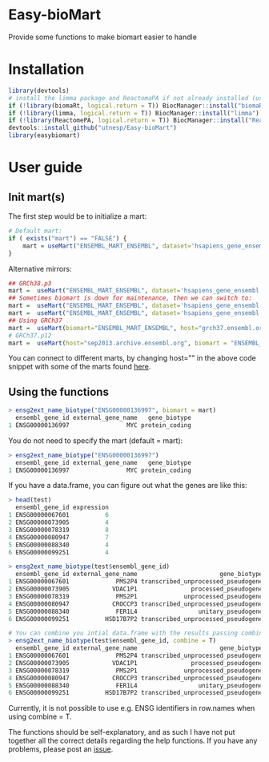 # Easy-bioMart
Provide some functions to make biomart easier to handle

# Installation
```R
library(devtools)
# install the limma package and ReactomaPA if not already installed (used in gene set enrichment analysis)
if (!library(biomaRt, logical.return = T)) BiocManager::install("biomaRt")
if (!library(limma, logical.return = T)) BiocManager::install("limma")
if (!library(ReactomePA, logical.return = T)) BiocManager::install("ReactomePA")
devtools::install_github("utnesp/Easy-bioMart")
library(easybiomart)
```

# User guide

## Init mart(s)

The first step would be to initialize a mart:

```R
# Default mart:
if ( exists("mart") == "FALSE") {
    mart = useMart("ENSEMBL_MART_ENSEMBL", dataset='hsapiens_gene_ensembl')
}
```

Alternative mirrors:
```R
## GRCh38.p3
mart =  useMart("ENSEMBL_MART_ENSEMBL", dataset='hsapiens_gene_ensembl', host="jul2015.archive.ensembl.org")
## Sometimes biomart is down for maintenance, then we can switch to:
mart =  useMart("ENSEMBL_MART_ENSEMBL", dataset='hsapiens_gene_ensembl', host="useast.ensembl.org")
mart =  useMart("ENSEMBL_MART_ENSEMBL", dataset='hsapiens_gene_ensembl', host="uswest.ensembl.org")
## Using GRCh37
mart =  useMart(biomart="ENSEMBL_MART_ENSEMBL", host="grch37.ensembl.org", path="/biomart/martservice" ,dataset="hsapiens_gene_ensembl")
# GRCh37.p12
mart =  useMart(host="sep2013.archive.ensembl.org", biomart = "ENSEMBL_MART_ENSEMBL", dataset="hsapiens_gene_ensembl") 
```
You can connect to different marts, by changing host="" in the above code snippet with some of the marts found [here](http://www.ensembl.org/info/website/archives/index.html).




## Using the functions

```R
> ensg2ext_name_biotype("ENSG00000136997", biomart = mart)
  ensembl_gene_id external_gene_name   gene_biotype
1 ENSG00000136997                MYC protein_coding
```

You do not need to specify the mart (default = mart):
```R
> ensg2ext_name_biotype("ENSG00000136997")
  ensembl_gene_id external_gene_name   gene_biotype
1 ENSG00000136997                MYC protein_coding
```

If you have a data.frame, you can figure out what the genes are like this:
```R
> head(test)
  ensembl_gene_id expression
1 ENSG00000067601          6
2 ENSG00000073905          4
3 ENSG00000078319          8
4 ENSG00000080947          7
5 ENSG00000088340          4
6 ENSG00000099251          4

> ensg2ext_name_biotype(test$ensembl_gene_id)
  ensembl_gene_id external_gene_name                       gene_biotype
1 ENSG00000067601             PMS2P4 transcribed_unprocessed_pseudogene
2 ENSG00000073905            VDAC1P1               processed_pseudogene
3 ENSG00000078319             PMS2P1             unprocessed_pseudogene
4 ENSG00000080947            CROCCP3 transcribed_unprocessed_pseudogene
5 ENSG00000088340             FER1L4                 unitary_pseudogene
6 ENSG00000099251          HSD17B7P2 transcribed_unprocessed_pseudogene

# You can combine you intial data.frame with the results passing combine = T:
> ensg2ext_name_biotype(test$ensembl_gene_id, combine = T)
  ensembl_gene_id external_gene_name                       gene_biotype expression
1 ENSG00000067601             PMS2P4 transcribed_unprocessed_pseudogene          6
2 ENSG00000073905            VDAC1P1               processed_pseudogene          4
3 ENSG00000078319             PMS2P1             unprocessed_pseudogene          8
4 ENSG00000080947            CROCCP3 transcribed_unprocessed_pseudogene          7
5 ENSG00000088340             FER1L4                 unitary_pseudogene          4
6 ENSG00000099251          HSD17B7P2 transcribed_unprocessed_pseudogene          4
```

Currently, it is not possible to use e.g. ENSG identifiers in row.names when using combine = T. 

The functions should be self-explanatory, and as such I have not put together all the correct details regarding the help functions. If you have any problems, please post an [issue](https://github.com/utnesp/Easy-bioMart/issues).
